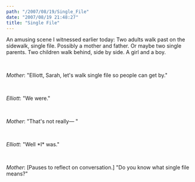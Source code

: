 ```yaml
---
path: "/2007/08/19/Single_File" 
date: "2007/08/19 21:48:27" 
title: "Single File" 
---
```

<p>An amusing scene I witnessed earlier today: Two adults walk past on the sidewalk, single file. Possibly a mother and father. Or maybe two single parents. Two children walk behind, side by side. A girl and a boy.</p><br><p><i>Mother</i>: "Elliott, Sarah, let's walk single file so people can get by."</p><br><p><i>Elliott</i>: "We were."</p><br><p><i>Mother</i>: "That's not really&#8212; "</p><br><p><i>Elliott</i>: "Well *I* was."</p><br><p><i>Mother</i>: [Pauses to reflect on conversation.] "Do you know what single file means?"</p>
